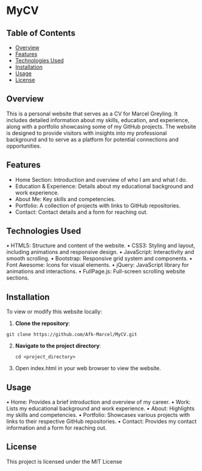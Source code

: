 # MyCV

## Table of Contents

- [Overview](#overview)
- [Features](#features)
- [Technologies Used](#technologies-used)
- [Installation](#installation)
- [Usage](#usage)
- [License](#license)

## Overview

This is a personal website that serves as a CV for Marcel Greyling. It includes detailed information about my skills, education, and experience, along with a portfolio showcasing 
some of my GitHub projects. The website is designed to provide visitors with insights into my professional background and to serve as a platform for potential connections and opportunities.

## Features

- Home Section: Introduction and overview of who I am and what I do.
- Education & Experience: Details about my educational background and work experience.
- About Me: Key skills and competencies.
- Portfolio: A collection of projects with links to GitHub repositories.
- Contact: Contact details and a form for reaching out.

## Technologies Used

•	HTML5: Structure and content of the website.
•	CSS3: Styling and layout, including animations and responsive design.
•	JavaScript: Interactivity and smooth scrolling.
•	Bootstrap: Responsive grid system and components.
•	Font Awesome: Icons for visual elements.
•	jQuery: JavaScript library for animations and interactions.
•	FullPage.js: Full-screen scrolling website sections.

## Installation

To view or modify this website locally:

1.	**Clone the repository**:
  ```
  git clone https://github.com/Afk-Marcel/MyCV.git
  ```
2. **Navigate to the project directory**:
   ```
   cd <project_directory>
   ```
3. Open index.html in your web browser to view the website.

## Usage

•	Home: Provides a brief introduction and overview of my career.
•	Work: Lists my educational background and work experience.
•	About: Highlights my skills and competencies.
•	Portfolio: Showcases various projects with links to their respective GitHub repositories.
•	Contact: Provides my contact information and a form for reaching out.

## License

This project is licensed under the MIT License
